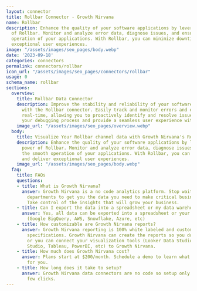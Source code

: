 ```yaml
---
layout: connector
title: Rollbar Connector - Growth Nirvana
name: Rollbar
description: Enhance the quality of your software applications by leveraging the power
  of Rollbar. Monitor and analyze error data, diagnose issues, and ensure the smooth
  operation of your applications. With Rollbar, you can minimize downtime and deliver
  exceptional user experiences.
image: "/assets/images/seo_pages/body.webp"
date: '2023-09-18'
categories: connectors
permalink: connectors/rollbar
icon_url: "/assets/images/seo_pages/connectors/rollbar"
usage: 0
schema_name: rollbar
sections:
  overview:
    title: Rollbar Data Connector
    description: Improve the stability and reliability of your software applications
      with the Rollbar connector. Easily track and monitor errors and exceptions in
      real-time, allowing you to proactively identify and resolve issues. Streamline
      your debugging process and provide a seamless user experience with Rollbar.
    image_url: "/assets/images/seo_pages/overview.webp"
  body:
    title: Visualize Your Rollbar channel data with Growth Nirvana's Rollbar Connector
    description: Enhance the quality of your software applications by leveraging the
      power of Rollbar. Monitor and analyze error data, diagnose issues, and ensure
      the smooth operation of your applications. With Rollbar, you can minimize downtime
      and deliver exceptional user experiences.
    image_url: "/assets/images/seo_pages/body.webp"
  faq:
    title: FAQs
    questions:
    - title: What is Growth Nirvana?
      answer: Growth Nirvana is a no code analytics platform. Stop waiting for other
        departments to get you the data you need to make critical business decisions.
        Take control of the insights that will grow your business.
    - title: Can I export the data into a spreadsheet or my data warehouse?
      answer: Yes, all data can be exported into a spreadsheet or your data warehouse
        (Google BigQuery, AWS, Snowflake, Azure, etc)
    - title: How customizable are Growth Nirvana reports?
      answer: Growth Nirvana reporting is 100% white labeled and customized to your
        specifications. Growth Nirvana can create the reports so you don’t have to
        or you can connect your visualization tools (Looker Data Studio/Google Data
        Studio, Tableau, PowerBI, etc) to Growth Nirvana.
    - title: How much does Growth Nirvana cost?
      answer: Plans start at $200/month. Schedule a demo to learn what plan is best
        for you.
    - title: How long does it take to setup?
      answer: Growth Nirvana data connectors are no code so setup only requires a
        few clicks.
---
```

